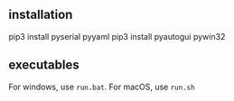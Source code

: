 
## installation
pip3 install pyserial pyyaml
pip3 install pyautogui pywin32


## executables
For windows, use `run.bat`. For macOS, use `run.sh`
